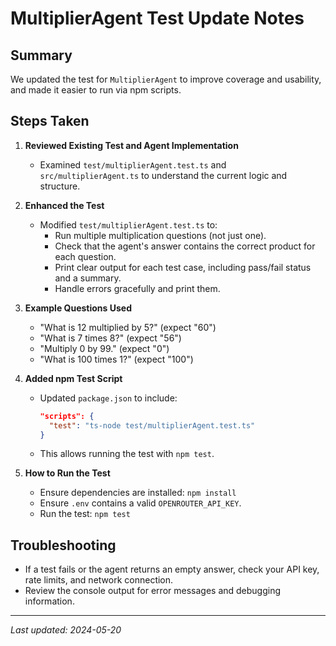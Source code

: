# MultiplierAgent Test Update Notes

## Summary
We updated the test for `MultiplierAgent` to improve coverage and usability, and made it easier to run via npm scripts.

## Steps Taken

1. **Reviewed Existing Test and Agent Implementation**
   - Examined `test/multiplierAgent.test.ts` and `src/multiplierAgent.ts` to understand the current logic and structure.

2. **Enhanced the Test**
   - Modified `test/multiplierAgent.test.ts` to:
     - Run multiple multiplication questions (not just one).
     - Check that the agent's answer contains the correct product for each question.
     - Print clear output for each test case, including pass/fail status and a summary.
     - Handle errors gracefully and print them.

3. **Example Questions Used**
   - "What is 12 multiplied by 5?" (expect "60")
   - "What is 7 times 8?" (expect "56")
   - "Multiply 0 by 99." (expect "0")
   - "What is 100 times 1?" (expect "100")

4. **Added npm Test Script**
   - Updated `package.json` to include:
     ```json
     "scripts": {
       "test": "ts-node test/multiplierAgent.test.ts"
     }
     ```
   - This allows running the test with `npm test`.

5. **How to Run the Test**
   - Ensure dependencies are installed: `npm install`
   - Ensure `.env` contains a valid `OPENROUTER_API_KEY`.
   - Run the test: `npm test`

## Troubleshooting
- If a test fails or the agent returns an empty answer, check your API key, rate limits, and network connection.
- Review the console output for error messages and debugging information.

---
_Last updated: 2024-05-20_ 